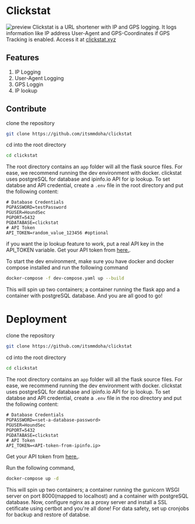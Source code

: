 # Clickstat
![preview](https://github.com/Itsmmdoha/clickstat/assets/70005698/c25de049-b2bc-48f5-9a3f-20b1c6b99f8a)
Clickstat is 
a URL shortener with IP and GPS logging. It logs information like IP address User-Agent and GPS-Coordinates if GPS Tracking is enabled.
Access it at [clickstat.xyz](https://clickstat.xyz)

## Features

1. IP Logging
2. User-Agent Logging
3. GPS Loggin
4. IP lookup

## Contribute

clone the repository

```bash
git clone https://github.com/itsmmdoha/clickstat
```

cd into the root directory

```bash
cd clickstat
```
The root directory contains an `app` folder will all the flask source files. 
For ease, we recommend running the dev environment with docker. 
clickstat uses postgreSQL for database and ipinfo.io API for ip lookup. 
To set databse and API credential, create a `.env` file in the root directory and put the following content:

```env
# Database Credentials
PGPASSWORD=testPassword
PGUSER=HoundSec
PGPORT=5432
PGDATABASE=clickstat
# API Token
API_TOKEN=random_value_123456 #optional
```

if you want the ip lookup feature to work, put a real API key in the API_TOKEN variable.
Get your API token from [here.](https://ipinfo.io/).

To start the dev environment, make sure you have docker and docker compose installed and run the following command

```bash
docker-compose -f dev-compose.yaml up --build
```
This will spin up two containers; a container running the flask app and a container with postgreSQL database.
And you are all good to go!

# Deployment

clone the repository

```bash
git clone https://github.com/itsmmdoha/clickstat
```

cd into the root directory

```bash
cd clickstat
```
The root directory contains an `app` folder will all the flask source files. 
For ease, we recommend running the dev environment with docker. 
clickstat uses postgreSQL for database and ipinfo.io API for ip lookup. 
To set databse and API credential, create a `.env` file in the roo directory and put the following content:

```env
# Database Credentials
PGPASSWORD=<set-a-database-password>
PGUSER=HoundSec 
PGPORT=5432
PGDATABASE=clickstat
# API Token
API_TOKEN=<API-token-from-ipinfo.ip>
```

Get your API token from [here.](https://ipinfo.io/).

Run the following command,

```bash
docker-compose up -d
```
This will spin up two containers; a container running the gunicorn WSGI server on port 8000(mapped to localhost) and a container with postgreSQL database.
Now, configure nginx as a proxy server and install a SSL cetificate using certbot and you're all done!
For data safety, set up cronjobs for backup and restore of databse.
